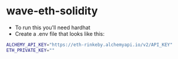 # wave-eth-solidity

- To run this you'll need hardhat
- Create a .env file that looks like this:
```bash
ALCHEMY_API_KEY="https://eth-rinkeby.alchemyapi.io/v2/API_KEY"
ETH_PRIVATE_KEY=""
```
